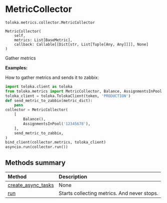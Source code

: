 # MetricCollector
`toloka.metrics.collector.MetricCollector`

```
MetricCollector(
    self,
    metrics: List[BaseMetric],
    callback: Callable[[Dict[str, List[Tuple[Any, Any]]]], None]
)
```

Gather metrics


**Examples:**

How to gather metrics and sends it to zabbix:

```python
import toloka.client as toloka
from toloka.metrics import MetricCollector, Balance, AssignmentsInPool
toloka_client = toloka.TolokaClient(token, 'PRODUCTION')
def send_metric_to_zabbix(metric_dict):
    pass
collector = MetricCollector(
    [
        Balance(),
        AssignmentsInPool('12345678'),
    ],
    send_metric_to_zabbix,
)
bind_client(collector.metrics, toloka_client)
asyncio.run(collector.run())
```
## Methods summary

| Method | Description |
| :------| :-----------|
[create_async_tasks](toloka.metrics.collector.MetricCollector.create_async_tasks.md)| None
[run](toloka.metrics.collector.MetricCollector.run.md)| Starts collecting metrics. And never stops.

